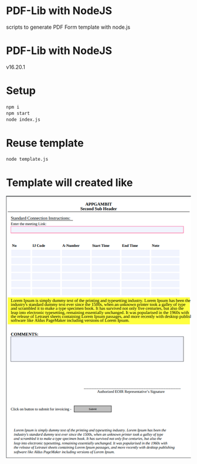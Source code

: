 # PDF-Lib with NodeJS
scripts to generate PDF Form template with node.js

# PDF-Lib with NodeJS
v16.20.1

# Setup
```bash
npm i
npm start 
node index.js
```
# Reuse template
```bash
node template.js
```

# Template will created like
![](./images/my-pdf.png)
